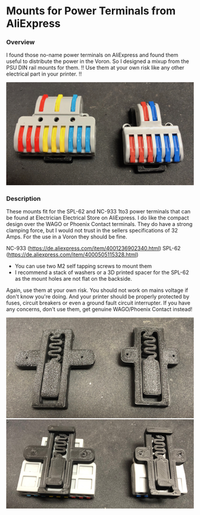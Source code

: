 # Mounts for Power Terminals from AliExpress

### Overview
I found those no-name power terminals on AliExpress and found them useful to distribute the power in the Voron.
So I designed a mixup from the PSU DIN rail mounts for them.
!! Use them at your own risk like any other electrical part in your printer. !!

![no-name power terminals](IMG_2334.png)

### Description
These mounts fit for the SPL-62 and NC-933 1to3 power terminals that can be found at Electrician Electrical Store on AliExpress.
I do like the compact design over the WAGO or Phoenix Contact terminals. They do have a strong clamping force, but I would not trust in the sellers specifications of 32 Amps. For the use in a Voron they should be fine.

NC-933 (https://de.aliexpress.com/item/4001236902340.html)
SPL-62 (https://de.aliexpress.com/item/4000505115328.html)

* You can use two M2 self tapping screws to mount them
* I recommend a stack of washers or a 3D printed spacer for the SPL-62 as the mount holes are not flat on the backside.

Again, use them at your own risk. You should not work on mains voltage if don't know you're doing.
And your printer should be properly protected by fuses, circuit breakers or even a ground fault circuit interrupter.
If you have any concerns, don't use them, get genuine WAGO/Phoenix Contact instead!

![no-name power terminals #1](IMG_2333.png)
![no-name power terminals #2](IMG_2335.png)
